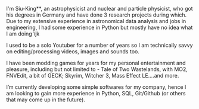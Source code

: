 I'm Siu-King**, an astrophysicist and nuclear and particle physicist, who got his degrees in Germany and have done 3 research projects during which. 
Due to my extensive experience in astronomical data analysis and jobs in engineering, I had some experience in Python but mostly have no idea what I am doing \jk

I used to be a solo Youtuber for a number of years so I am technically savvy on editing/processing videos, images and sounds too.

I have been modding games for years for my personal entertainment and pleasure, including but not limited to - Tale of Two Wastelands, with MO2, FNVEdit, a bit of GECK; Skyrim, Witcher 3, Mass Effect LE....and more.

I’m currently developing some simple softwares for my company, hence I am looking to gain more experience in Python, SQL, Git/Github (or others that may come up in the future).

<!---
siuking666/siuking666 is a ✨ special ✨ repository because its `README.md` (this file) appears on your GitHub profile.
You can click the Preview link to take a look at your changes.
--->
